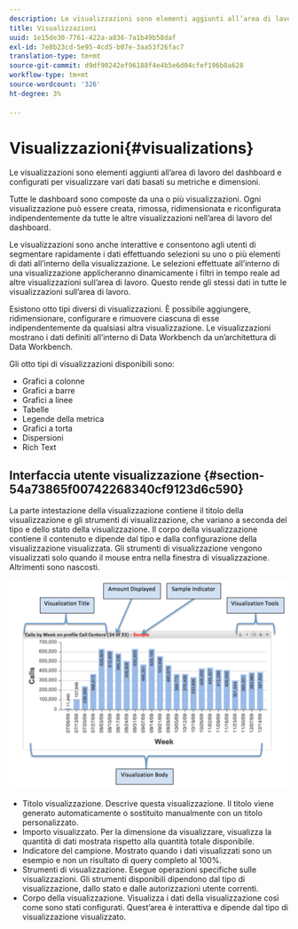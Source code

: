 ```yaml
---
description: Le visualizzazioni sono elementi aggiunti all’area di lavoro del dashboard e configurati per visualizzare vari dati basati su metriche e dimensioni.
title: Visualizzazioni
uuid: 1e15de30-7761-422a-a836-7a1b49b58daf
exl-id: 7e8b23cd-5e95-4cd5-b07e-3aa53f26fac7
translation-type: tm+mt
source-git-commit: d9df90242ef96188f4e4b5e6d04cfef196b0a628
workflow-type: tm+mt
source-wordcount: '326'
ht-degree: 3%

---
```


# Visualizzazioni{#visualizations}

Le visualizzazioni sono elementi aggiunti all’area di lavoro del dashboard e configurati per visualizzare vari dati basati su metriche e dimensioni.

Tutte le dashboard sono composte da una o più visualizzazioni. Ogni visualizzazione può essere creata, rimossa, ridimensionata e riconfigurata indipendentemente da tutte le altre visualizzazioni nell’area di lavoro del dashboard.

Le visualizzazioni sono anche interattive e consentono agli utenti di segmentare rapidamente i dati effettuando selezioni su uno o più elementi di dati all’interno della visualizzazione. Le selezioni effettuate all’interno di una visualizzazione applicheranno dinamicamente i filtri in tempo reale ad altre visualizzazioni sull’area di lavoro. Questo rende gli stessi dati in tutte le visualizzazioni sull’area di lavoro.

Esistono otto tipi diversi di visualizzazioni. È possibile aggiungere, ridimensionare, configurare e rimuovere ciascuna di esse indipendentemente da qualsiasi altra visualizzazione. Le visualizzazioni mostrano i dati definiti all’interno di Data Workbench da un’architettura di Data Workbench.

Gli otto tipi di visualizzazioni disponibili sono:

* Grafici a colonne
* Grafici a barre
* Grafici a linee
* Tabelle
* Legende della metrica
* Grafici a torta
* Dispersioni
* Rich Text

## Interfaccia utente visualizzazione {#section-54a73865f00742268340cf9123d6c590}

La parte intestazione della visualizzazione contiene il titolo della visualizzazione e gli strumenti di visualizzazione, che variano a seconda del tipo e dello stato della visualizzazione. Il corpo della visualizzazione contiene il contenuto e dipende dal tipo e dalla configurazione della visualizzazione visualizzata. Gli strumenti di visualizzazione vengono visualizzati solo quando il mouse entra nella finestra di visualizzazione. Altrimenti sono nascosti.

![](assets/visualization.png)

* Titolo visualizzazione. Descrive questa visualizzazione. Il titolo viene generato automaticamente o sostituito manualmente con un titolo personalizzato.
* Importo visualizzato. Per la dimensione da visualizzare, visualizza la quantità di dati mostrata rispetto alla quantità totale disponibile.
* Indicatore del campione. Mostrato quando i dati visualizzati sono un esempio e non un risultato di query completo al 100%.
* Strumenti di visualizzazione. Esegue operazioni specifiche sulle visualizzazioni. Gli strumenti disponibili dipendono dal tipo di visualizzazione, dallo stato e dalle autorizzazioni utente correnti.
* Corpo della visualizzazione. Visualizza i dati della visualizzazione così come sono stati configurati. Quest’area è interattiva e dipende dal tipo di visualizzazione visualizzato.
